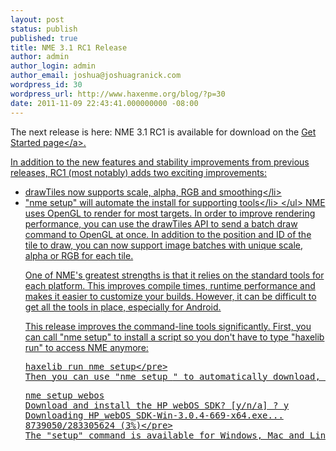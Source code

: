 ```yaml
---
layout: post
status: publish
published: true
title: NME 3.1 RC1 Release
author: admin
author_login: admin
author_email: joshua@joshuagranick.com
wordpress_id: 30
wordpress_url: http://www.haxenme.org/blog/?p=30
date: 2011-11-09 22:43:41.000000000 -08:00
---
```

The next release is here: NME 3.1 RC1 is available for download on the <a href="http:&#47;&#47;www.haxenme.org&#47;developers&#47;get-started">Get Started page<&#47;a>.

In addition to the new features and stability improvements from previous releases, RC1 (most notably) adds two exciting improvements:
<ul>
	<li>drawTiles now supports scale, alpha, RGB and smoothing<&#47;li>
	<li>"nme setup" will automate the install for supporting tools<&#47;li>
<&#47;ul>
NME uses OpenGL to render for most targets. In order to improve rendering performance, you can use the drawTiles API to send a batch draw command to OpenGL at once. In addition to the position and ID of the tile to draw, you can now support image batches with unique scale, alpha or RGB for each tile.

One of NME's greatest strengths is that it relies on the standard tools for each platform. This improves compile times, runtime performance and makes it easier to customize your builds. However, it can be difficult to get all the tools in place, especially for Android.

This release improves the command-line tools significantly. First, you can call "nme setup" to install a script so you don't have to type "haxelib run" to access NME anymore:
<pre escaped="true" lang="bash">
haxelib run nme setup<&#47;pre>
Then you can use "nme setup <target>" to automatically download, install and configure the tools required to use one of NME's targets. For example:
<pre escaped="true" lang="bash">
nme setup webos
Download and install the HP webOS SDK? [y&#47;n&#47;a] ? y
Downloading HP_webOS_SDK-Win-3.0.4-669-x64.exe...
8739050&#47;283305624 (3%)<&#47;pre>
The "setup" command is available for Windows, Mac and Linux, for all targets except for Flash.
